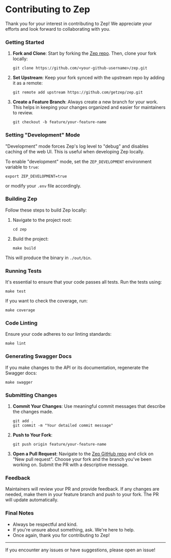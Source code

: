 # Contributing to Zep

Thank you for your interest in contributing to Zep! We appreciate your efforts and look forward to collaborating with you.

### Getting Started

1. **Fork and Clone**: Start by forking the [Zep repo](https://github.com/getzep/zep). Then, clone your fork locally:

   ```
   git clone https://github.com/<your-github-username>/zep.git
   ```

2. **Set Upstream**: Keep your fork synced with the upstream repo by adding it as a remote:

   ```
   git remote add upstream https://github.com/getzep/zep.git
   ```

3. **Create a Feature Branch**: Always create a new branch for your work. This helps in keeping your changes organized and easier for maintainers to review.

   ```
   git checkout -b feature/your-feature-name
   ```

### Setting "Development" Mode
"Development" mode forces Zep's log level to "debug" and disables caching of the web UI. This is useful when developing Zep locally.

To enable "development" mode, set the `ZEP_DEVELOPMENT` environment variable to `true`:

```
export ZEP_DEVELOPMENT=true
```

or modify your `.env` file accordingly.


### Building Zep

Follow these steps to build Zep locally:

1. Navigate to the project root:

   ```
   cd zep
   ```

2. Build the project:

   ```
   make build
   ```

This will produce the binary in `./out/bin`.

### Running Tests

It's essential to ensure that your code passes all tests. Run the tests using:

```
make test
```

If you want to check the coverage, run:

```
make coverage
```

### Code Linting

Ensure your code adheres to our linting standards:

```
make lint
```

### Generating Swagger Docs

If you make changes to the API or its documentation, regenerate the Swagger docs:

```
make swagger
```

### Submitting Changes

1. **Commit Your Changes**: Use meaningful commit messages that describe the changes made.

   ```
   git add .
   git commit -m "Your detailed commit message"
   ```

2. **Push to Your Fork**:

   ```
   git push origin feature/your-feature-name
   ```

3. **Open a Pull Request**: Navigate to the [Zep GitHub repo](https://github.com/getzep/zep) and click on "New pull request". Choose your fork and the branch you've been working on. Submit the PR with a descriptive message.

### Feedback

Maintainers will review your PR and provide feedback. If any changes are needed, make them in your feature branch and push to your fork. The PR will update automatically.

### Final Notes

- Always be respectful and kind.
- If you're unsure about something, ask. We're here to help.
- Once again, thank you for contributing to Zep!

---

If you encounter any issues or have suggestions, please open an issue!